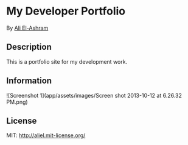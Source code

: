 # My Developer Portfolio

By [Ali El-Ashram](http://aliel.herokuapp.com)

## Description

This is a portfolio site for my development work.

## Information

![Screenshot 1](app/assets/images/Screen shot 2013-10-12 at 6.26.32 PM.png)

## License

MIT: http://aliel.mit-license.org/

